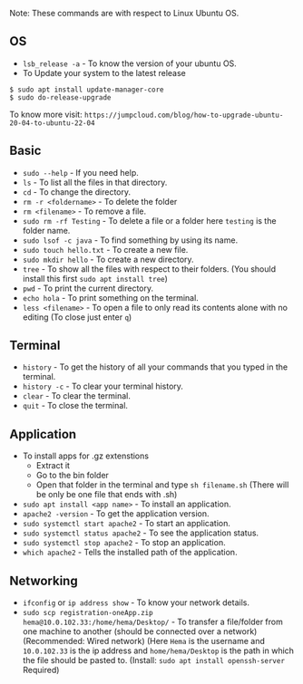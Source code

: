 Note: These commands are with respect to Linux Ubuntu OS.
## OS
* `lsb_release -a` - To know the version of your ubuntu OS.
* To Update your system to the latest release
```
$ sudo apt install update-manager-core
$ sudo do-release-upgrade
```
To know more visit: `https://jumpcloud.com/blog/how-to-upgrade-ubuntu-20-04-to-ubuntu-22-04`

## Basic
* `sudo --help` - If you need help.
* `ls` - To list all the files in that directory.
* `cd` - To change the directory.
* `rm -r <foldername>` - To delete the folder
* `rm <filename>` - To remove a file.
* `sudo rm -rf Testing` - To delete a file or a folder here `testing` is the folder name.
* `sudo lsof -c java` - To find something by using its name.
* `sudo touch hello.txt` - To create a new file.
* `sudo mkdir hello` - To create a new directory.
* `tree` - To show all the files with respect to their folders. (You should install this first `sudo apt install tree`)
* `pwd` - To print the current directory.
* `echo hola` - To print something on the terminal.
* `less <filename>` - To open a file to only read its contents alone with no editing (To close just enter `q`)
## Terminal
* `history` - To get the history of all your commands that you typed in the terminal.
* `history -c` - To clear your terminal history.
* `clear` - To clear the terminal.
* `quit` - To close the terminal.

## Application
* To install apps for .gz extenstions
    * Extract it
    * Go to the bin folder
    * Open that folder in the terminal and type `sh filename.sh` (There will be only be one file that ends with .sh)
* `sudo apt install <app name>` - To install an application.
* `apache2 -version` - To get the application version.
* `sudo systemctl start apache2` - To start an application.
* `sudo systemctl status apache2` - To see the application status.
* `sudo systemctl stop apache2` - To stop an application.
* `which apache2` - Tells the installed path of the application.

## Networking
* `ifconfig` or `ip address show` - To know your network details.
* `sudo scp registration-oneApp.zip hema@10.0.102.33:/home/hema/Desktop/` - To transfer a file/folder from one machine to another (should be connected over a network)(Recommended: Wired network) (Here `Hema` is the username and `10.0.102.33` is the ip address and `home/hema/Desktop` is the path in which the file should be pasted to. (Install: `sudo apt install openssh-server` Required)
